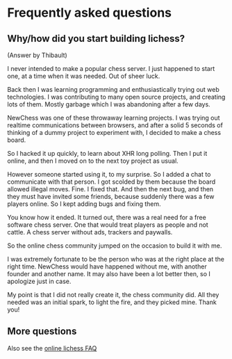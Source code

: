 # Frequently asked questions

## Why/how did you start building lichess?

(Answer by Thibault)

I never intended to make a popular chess server.
I just happened to start one, at a time when it was needed.
Out of sheer luck.

Back then I was learning programming and enthusiastically trying out web technologies.
I was contributing to many open source projects, and creating lots of them.
Mostly garbage which I was abandoning after a few days.

NewChess was one of these throwaway learning projects. I was trying out realtime
communications between browsers, and after a solid 5 seconds of thinking of
a dummy project to experiment with, I decided to make a chess board.

So I hacked it up quickly, to learn about XHR long polling. Then I put it online,
and then I moved on to the next toy project as usual.

However someone started using it, to my surprise. So I added a chat to communicate
with that person. I got scolded by them because the board allowed illegal moves.
Fine. I fixed that. And then the next bug, and then they must have invited some friends,
because suddenly there was a few players online. So I kept adding bugs and fixing them.

You know how it ended. It turned out, there was a real need for a free software chess server.
One that would treat players as people and not cattle. A chess server without ads, trackers and paywalls.

So the online chess community jumped on the occasion to build it with me.

I was extremely fortunate to be the person who was at the right place at the right time.
NewChess would have happened without me, with another founder and another name.
It may also have been a lot better then, so I apologize just in case.

My point is that I did not really create it, the chess community did. All they needed was an initial spark,
to light the fire, and they picked mine. Thank you!

## More questions

Also see the [online lichess FAQ](https://newchess.fun/faq)
